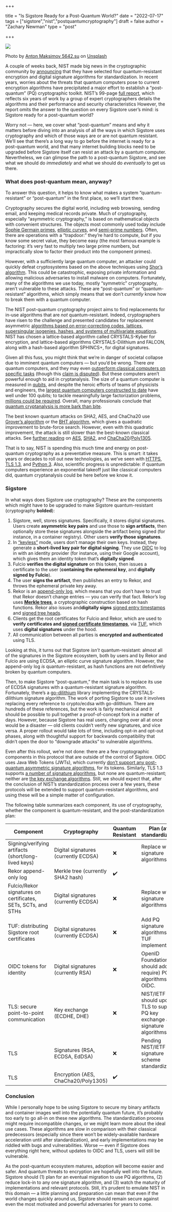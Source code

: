 +++

title = "Is Sigstore Ready for a Post-Quantum World?"
date = "2022-07-17"
tags = ["sigstore","nist","postquantumcryptography"]
draft = false
author = "Zachary Newman"
type = "post"

+++

![](/images/quantum.jpg)

Photo by [Anton Maksimov 5642.su](https://unsplash.com/@juvnsky?utm_source=medium&utm_medium=referral) on [Unsplash](https://unsplash.com/?utm_source=medium&utm_medium=referral)

A couple of weeks back, NIST made big news in the cryptographic community by [announcing](https://www.nist.gov/news-events/news/2022/07/nist-announces-first-four-quantum-resistant-cryptographic-algorithms) that they have selected four quantum-resistant encryption and digital signature algorithms for standardization. In recent years, worries about the threats that quantum computers pose to current encryption algorithms have precipitated a major effort to establish a “post-quantum” (PQ) cryptographic toolkit. NIST’s 99-page [full report](https://nvlpubs.nist.gov/nistpubs/ir/2022/NIST.IR.8413.pdf), which reflects six years of work by a group of expert cryptographers details the algorithms and their performance and security characteristics However, the report omits the answer to the question on every Sigstore user’s mind: is Sigstore ready for a post-quantum world?

Worry not — here, we cover what “post-quantum” means and why it matters before diving into an analysis of all the ways in which Sigstore uses cryptography and which of those ways are or are not quantum resistant. We’ll see that there’s a long way to go before the internet is ready for a post-quantum world, and that many internet building blocks need to be upgraded before Sigstore itself can resist an attack by a quantum computer. Nevertheless, we can glimpse the path to a post-quantum Sigstore, and see what we should do *immediately* and what we should do *eventually* to get us there.

### What does post-quantum mean, anyway?

To answer this question, it helps to know what makes a system “quantum-resistant” or “post-quantum” in the first place, so we’ll start there.

Cryptography secures the digital world, including web browsing, sending email, and keeping medical records private. Much of cryptography, especially “asymmetric cryptography,” is based on mathematical objects with convenient structures. The objects most commonly used today include [Sophie Germain primes](https://en.wikipedia.org/wiki/Safe_and_Sophie_Germain_primes), [elliptic curves](https://en.wikipedia.org/wiki/Elliptic_curve), and [semi-prime numbers](https://en.wikipedia.org/wiki/RSA_(cryptosystem)). Often, there are operations with a “trapdoor:” they’re hard to compute, *but* if you know some secret value, they become easy (the most famous example is factoring: it’s very fast to multiply two large prime numbers, but impractically slow to factor their product into the component primes).

However, with a sufficiently large quantum computer, an attacker could quickly defeat cryptosystems based on the above techniques using [Shor’s algorithm](https://en.wikipedia.org/wiki/Shor's_algorithm). This could be catastrophic, exposing private information and allowing malicious adversaries to install malware on computers. Fortunately, many of the algorithms we use today, mostly “symmetric” cryptography, aren’t vulnerable to these attacks. These are “post-quantum” or “quantum-resistant” algorithms, which simply means that we don’t *currently* know how to break them with a quantum computer.

The NIST post-quantum cryptography project aims to find replacements for in-use algorithms that are *not* quantum-resistant. Indeed, cryptographers have risen to the challenge and presented candidates for replacement asymmetric [algorithms based on error-correcting codes, lattices, supersingular isogenies, hashes, and systems of multivariate equations](https://en.wikipedia.org/wiki/Post-quantum_cryptography#Algorithms). NIST has chosen a lattice-based algorithm called CRYSTALS-Kyber for encryption, and lattice-based algorithms CRYSTALS-Dilithium and FALCON, along with a hash-based algorithm SPHINCS+, for digital signatures.

Given all this fuss, you might think that we’re in danger of societal collapse due to imminent quantum computers — but you’d be wrong. There *are* quantum computers, and they may even [outperform classical computers on specific tasks](https://www.nature.com/articles/s41586-019-1666-5) (though this [claim is disputed](https://arxiv.org/abs/1910.09534)). But these computers aren’t powerful enough to aid in cryptanalysis. The size of a quantum computer is measured in [qubits](https://en.wikipedia.org/wiki/Qubit), and despite the heroic efforts of teams of physicists and engineers, the [largest quantum computers constructed to date](https://en.wikipedia.org/wiki/Timeline_of_quantum_computing_and_communication#2019) have well under 100 qubits; to tackle meaningfully large factorization problems, [millions could be required](https://arxiv.org/pdf/1512.00796v1.pdf). Overall, many professionals conclude that [quantum cryptanalysis is more bark than bite](https://www.lawfareblog.com/quantum-cryptanalysis-hype-and-reality).

The best known quantum attacks on SHA2, AES, and ChaCha20 use [Grover’s algorithm](https://www.rfc-editor.org/rfc/rfc9162.html#name-signed-tree-head-sth) or the [BHT algorithm](https://arxiv.org/abs/quant-ph/9705002), which gives a quadratic improvement to brute-force search. However, even with this quadratic improvement, the attack is still slower than the best-known classical attacks. See [further reading](https://crypto.stackexchange.com/questions/59375/are-hash-functions-strong-against-quantum-cryptanalysis-and-or-independent-enoug) on [AES](https://eprint.iacr.org/2019/272.pdf), [SHA2](https://eprint.iacr.org/2020/213), and [ChaCha20](https://crypto.stackexchange.com/questions/70492/how-resistant-are-stream-ciphers-like-salsa20-or-chacha-in-a-post-quantum-world)/[Poly1305](https://www.cryptrec.go.jp/exreport/cryptrec-ex-2601-2016.pdf).

That is to say, NIST is spending this much time and energy on post-quantum cryptography as a preventative measure. This is smart: it takes years or decades to roll out new technologies, as we’ve seen with [HTTPS](https://transparencyreport.google.com/https?hl=en), [TLS 1.3](https://arxiv.org/pdf/1907.12762), and [Python 3](https://stackoverflow.blog/2019/11/14/why-is-the-migration-to-python-3-taking-so-long/). Also, scientific progress is unpredictable: if quantum computers experience an exponential takeoff just like classical computers did, quantum cryptanalysis could be here before we know it.

### Sigstore

In what ways does Sigstore use cryptography? These are the components which might have to be upgraded to make Sigstore quantum-resistant (cryptography **bolded**):

1. Sigstore, well, stores signatures. Specifically, it stores digital signatures. Users create **asymmetric key pairs** and use those to **sign artifacts**, then optionally store these signatures alongside the artifact being signed (for instance, in a container registry). Other users **verify those signatures**.
2. In [“keyless”](https://github.com/sigstore/cosign/blob/main/KEYLESS.md) mode, users don’t manage their own keys. Instead, they generate a **short-lived key pair for digital signing**. They use [OIDC](https://openid.net/connect/) to log in with an identity provider (for instance, using their Google account), which gives them an identity token that’s **digitally signed**.
3. Fulcio **verifies the digital signature** on this token, then issues a certificate to the user (**containing the ephemeral key**, and **digitally signed by Fulcio**).
4. The user **signs the artifact**, then publishes an entry to Rekor, and throws the ephemeral private key away.
5. Rekor is an [append-only log](https://transparency.dev/), which means that you don’t have to trust that Rekor doesn’t change entries — you can verify that fact. Rekor’s log uses [**Merkle trees**](https://en.wikipedia.org/wiki/Merkle_tree), a cryptographic construction based on hash functions. Rekor also issues and**digitally signs** [signed entry timestamps](https://certificate.transparency.dev/howctworks/#logs-return-scts-to-the-ca) and [signed tree heads](https://www.rfc-editor.org/rfc/rfc9162.html#name-signed-tree-head-sth).
6. Clients get the root certificates for Fulcio and Rekor, which are used to **verify certificates and** [**signed certificate timestamps**](https://certificate.transparency.dev/howctworks/), via [TUF](https://theupdateframework.com/), which uses **digital signatures** under the hood.
7. All communication between all parties is **encrypted and authenticated** using TLS.

Looking at this, it turns out that Sigstore *isn’t* quantum-resistant: almost all of the signatures in the Sigstore ecosystem, both by users and by Rekor and Fulcio are using ECDSA, an elliptic curve signature algorithm. However, the append-only log *is* quantum-resistant, as hash functions are not definitively broken by quantum computers.

Then, to make Sigstore “post-quantum,” the main task is to replace its use of ECDSA signatures with a quantum-resistant signature algorithm. Fortunately, there’s a [go-dilithium](https://github.com/dis2/go-dilithium) library implementing the CRYSTALS-dilithium signature algorithm. The work of porting Sigstore to use it involves replacing every reference to crypto/ecdsa with go-dilithium. There are hundreds of these references, but the work is fairly mechanical and it should be possible to pull together a proof-of-concept fork in a matter of days. However, because Sigstore has real users, changing over all at once would be a disaster — old clients couldn’t verify new signatures, and vice versa. A proper rollout would take lots of time, including opt-in and opt-out phases, along with thoughtful support for backwards compatibility that didn’t open the door to “downgrade attacks” to vulnerable algorithms.

Even after this rollout, we’re not done: there are a few cryptographic components in this protocol that are outside of the control of Sigstore. OIDC uses Java Web Tokens (JWTs), which currently [don’t support any post-quantum asymmetric signature algorithms](https://datatracker.ietf.org/doc/html/rfc7518#section-3.1), for its tokens. Similarly, TLS 1.3 supports [a number of signature algorithms](https://datatracker.ietf.org/doc/html/rfc8446#section-4.2.3), but none are quantum-resistant; neither are [the key exchange algorithms](https://datatracker.ietf.org/doc/html/rfc8446#section-2). Still, we should expect that, after the conclusion of NIST’s standardization process over a few years, these protocols will be extended to support quantum-resistant algorithms, and using these will be a simple matter of configuration.

The following table summarizes each component, its use of cryptography, whether the component is quantum-resistant, and the post-standardization plan:

| Component                                                     | Cryptography                         | Quantum Resistant | Plan (after standardization)                                                     |
|---------------------------------------------------------------|--------------------------------------|-------------------|----------------------------------------------------------------------------------|
| Signing/verifying artifacts (short/long-lived keys)           | Digital signatures (currently ECDSA) | ❌                 | Replace with PQ signature algorithms.                                            |
| Rekor append-only log                                         | Merkle tree (currently SHA2 hash)    | ✔️                |                                                                                  |
| Fulcio/Rekor signatures on certificates, SETs, SCTs, and STHs | Digital signatures (currently ECDSA) | ❌                 | Replace with PQ signature algorithms.                                            |
| TUF: distributing Sigstore root certificates                  | Digital signatures (currently ECDSA) | ❌                 | Add PQ signature algorithms to TUF implementation.                               |
| OIDC tokens for identity                                      | Digital signatures (currently RSA)   | ❌                 | OpenID Foundation should add (and require) PQ algorithms in OIDC.                |
| TLS: secure point-to-point communication                      | Key exchange (ECDHE, DHE)            | ❌                 | NIST/IETF should update TLS to support PQ key exchange and signature algorithms. |
| TLS                                                           | Signatures (RSA, ECDSA, EdDSA)       | ❌                 | Pending NIST/IETF signature scheme standardization                               |
| TLS                                                           | Encryption (AES, ChaCha20/Poly1305)  | ✔️                |                                                                                  |

### Conclusion

While I personally hope to be using Sigstore to secure my binary artifacts and container images well into the potentially quantum future, it’s probably too early to go all-in on these new algorithms. The standardization process might require incompatible changes, or we might learn more about the ideal use cases. These algorithms are slow in comparison with their classical predecessors (especially since there won’t be widely-available hardware acceleration until after standardization), and early implementations may be riddled with bugs and vulnerabilities. Worse — even if Sigstore does everything right here, without updates to OIDC and TLS, users will still be vulnerable.

As the post-quantum ecosystem matures, adoption will become easier and safer. And quantum threats to encryption are hopefully well into the future. Sigstore should (1) plan for an eventual migration to use PQ algorithms, (2) reduce lock-in to any one signature algorithm, and (3) watch the maturity of implementations and relevant protocols. Still, it’s prudent to emulate NIST in this domain — a little planning and preparation can mean that even if the world changes quickly around us, Sigstore should remain secure against even the most motivated and powerful adversaries for years to come.
